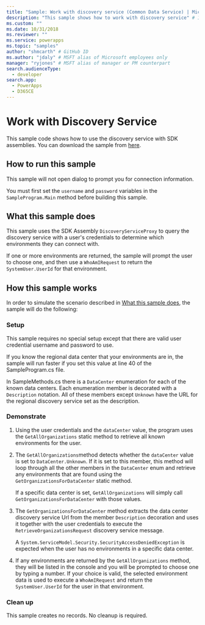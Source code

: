 ```yaml
---
title: "Sample: Work with discovery service (Common Data Service) | Microsoft Docs" # Intent and product brand in a unique string of 43-59 chars including spaces
description: "This sample shows how to work with discovery service" # 115-145 characters including spaces. This abstract displays in the search result.
ms.custom: ""
ms.date: 10/31/2018
ms.reviewer: ""
ms.service: powerapps
ms.topic: "samples"
author: "shmcarth" # GitHub ID
ms.author: "jdaly" # MSFT alias of Microsoft employees only
manager: "ryjones" # MSFT alias of manager or PM counterpart
search.audienceType: 
  - developer
search.app: 
  - PowerApps
  - D365CE
---
```


# Work with Discovery Service

This sample code shows how to use the discovery service with SDK assemblies. You can download the sample from [here](https://github.com/microsoft/PowerApps-Samples/tree/Nava_samplecode/cds/orgsvc/C%23/DiscoveryService).

## How to run this sample

This sample will not open dialog to prompt you for connection information.

You must first set the `username` and `password` variables in the `SampleProgram.Main` method before building this sample.

## What this sample does

This sample uses the SDK Assembly `DiscoveryServiceProxy` to query the discovery service with a user's credentials to determine which environments they can connect with.

If one or more environments are returned, the sample will prompt the user to choose one, and then use a `WhoAmIRequest` to return the `SystemUser.UserId` for that environment.

## How this sample works

In order to simulate the scenario described in [What this sample does](#what-this-sample-does), the sample will do the following:

### Setup

This sample requires no special setup except that there are valid user credential username and password to use.

If you know the regional data center that your environments are in, the sample will run faster if you set this value at line 40 of the SampleProgram.cs file.

In SampleMethods.cs there is a `DataCenter` enumeration for each of the known data centers. Each enumeration member is decorated with a `Description` notation. All of these members except `Unknown` have the URL for the regional discovery service set as the description. 


### Demonstrate

1. Using the user credentials and the `dataCenter` value, the program uses the `GetAllOrganizations` static method to retrieve all known environments for the user.
1. The `GetAllOrganizations`method detects whether the `dataCenter` value is set to `DataCenter.Unknown`. If it is set to this member, this method will loop through all the other members in the `DataCenter` enum and retrieve any environments that are found using the `GetOrganizationsForDataCenter` static method.

    If a specific data center is set, `GetAllOrganizations` will simply call `GetOrganizationsForDataCenter` with those values.

1. The `GetOrganizationsForDataCenter` method extracts the data center discovery service Url from the member `Description` decoration and uses it together with the user credentials to execute the `RetrieveOrganizationsRequest` discovery service message.

    A `System.ServiceModel.Security.SecurityAccessDeniedException` is expected when the user has no environments in a specific data center.

1. If any environments are returned by the `GetAllOrganizations` method, they will be listed in the console and you will be prompted to choose one by typing a number. If your choice is valid, the selected environment data is used to execute a `WhoAmIRequest` and return the `SystemUser.UserId` for the user in that environment.

### Clean up

This sample creates no records. No cleanup is required.
